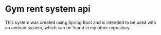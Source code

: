 # Gym rent system api

This system was created using Spring Boot and is intended to be used with an android system, which can be found in my other repository.
